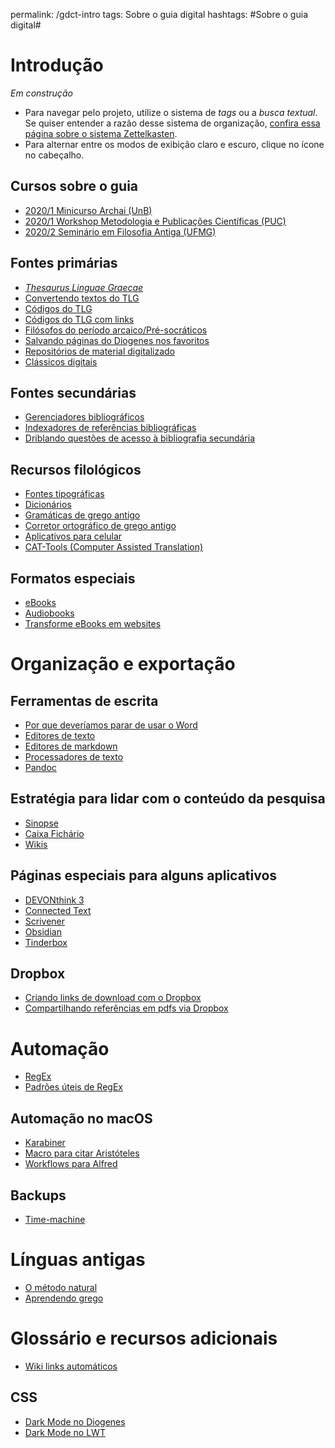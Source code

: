 permalink: /gdct-intro
tags: Sobre o guia digital
hashtags: #Sobre o guia digital#

# Introdução

*Em construção*

- Para navegar pelo projeto, utilize o sistema de *tags* ou a *busca textual*. Se quiser entender a razão desse sistema de organização, [confira essa página sobre o sistema Zettelkasten](Zettelkasten).
- Para alternar entre os modos de exibição claro e escuro, clique no ícone no cabeçalho.

## Cursos sobre o guia
- [2020/1 Minicurso Archai (UnB)](2020-1-archai)
- [2020/1 Workshop Metodologia e Publicações Científicas (PUC)](https://www.youtube.com/watch?v=67xXqrIMhnA&list=PLsKSeZkQIHFE9RmzsdRiLtc7TQCuBCgRZ)
- [2020/2 Seminário em Filosofia Antiga (UFMG)](2020-2-sem)


## Fontes primárias
- [*Thesaurus Linguae Graecae*](/tlg-intro)
- [Convertendo textos do TLG](tlg-betacode)
- [Códigos do TLG](tlg-ref)
- [Códigos do TLG com links](tlg-ref-link)
- [Filósofos do período arcaico/Pré-socráticos](filosofia-arcaica)
- [Salvando páginas do Diogenes nos favoritos](diogenes-favoritos)
- [Repositórios de material digitalizado](bib-digitalizada)
- [Clássicos digitais](digital-classics)

## Fontes secundárias
- [Gerenciadores bibliográficos](bib-managers)
- [Indexadores de referências bibliográficas](bib-pesquisa)
- [Driblando questões de acesso à bibliografia secundária](bib-acesso)

## Recursos filológicos
- [Fontes tipográficas](fontes-tipograficas)
- [Dicionários](dicionarios)
- [Gramáticas de grego antigo](grc-gramaticas)
- [Corretor ortográfico de grego antigo](grc-corretor)
- [Aplicativos para celular](apps-celular)
- [CAT-Tools (Computer Assisted Translation)](cat-tools)

## Formatos especiais
- [eBooks](eBooks)
- [Audiobooks](Audiobooks)
- [Transforme eBooks em websites](ebooks-websites)

# Organização e exportação
## Ferramentas de escrita
- [Por que deveríamos parar de usar o Word](markdown-versus-word)
- [Editores de texto](editores-de-texto)
- [Editores de markdown](markdown-editores)
- [Processadores de texto](processadores-de-texto)
- [Pandoc](Pandoc)

## Estratégia para lidar com o conteúdo da pesquisa
- [Sinopse](Sinopse)
- [Caixa Fichário](Zettelkasten)
- [Wikis](Wikis)

## Páginas especiais para alguns aplicativos
- [DEVONthink 3](DEVONthink-3)
- [Connected Text](Connected-Text)
- [Scrivener](Scrivener)
- [Obsidian](Obsidian)
- [Tinderbox](Tinderbox)

## Dropbox
- [Criando links de download com o Dropbox](dropbox-links-download)
- [Compartilhando referências em pdfs via Dropbox](dropbox-pdfs)

# Automação
- [RegEx](regex)
- [Padrões úteis de RegEx](regex-padroes)

## Automação no macOS
- [Karabiner](Karabiner)
- [Macro para citar Aristóteles](km-arist)
- [Workflows para Alfred](alfred-workflows)

## Backups
- [Time-machine](time-machine)

# Línguas antigas
- [O método natural](metodo-natural)
- [Aprendendo grego](grc-aprendendo)

# Glossário e recursos adicionais
- [Wiki links automáticos](wiki-links-auto)

## CSS
- [Dark Mode no Diogenes](dark-mode-diogenes)
- [Dark Mode no LWT](dark-mode-lwt)
